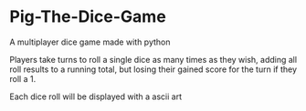 # Pig-The-Dice-Game
A multiplayer dice game made with python

Players take turns to roll a single dice as many times as they wish, adding all roll results to a running total, but losing their gained score for the turn if they roll a 1.

Each dice roll will be displayed with a ascii art


